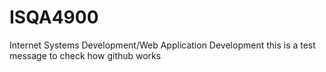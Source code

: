 # ISQA4900
Internet Systems Development/Web Application Development 
this is a test message to check how github works 
